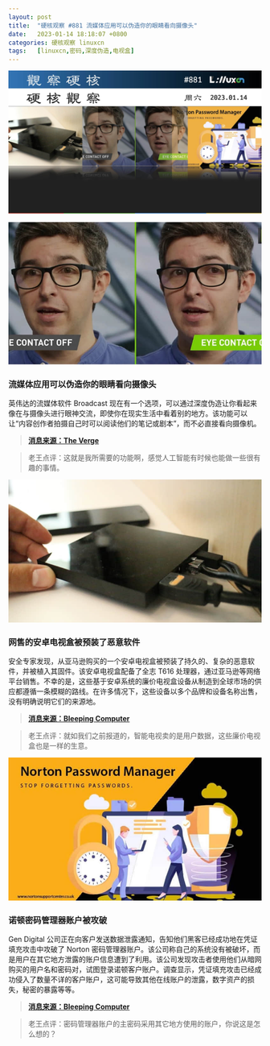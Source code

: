 ```yaml
---
layout: post
title:	"硬核观察 #881 流媒体应用可以伪造你的眼睛看向摄像头"
date:	2023-01-14 18:18:07 +0800 
categories:	硬核观察 linuxcn 
tags:	[linuxcn,密码,深度伪造,电视盒]
---
```



![](/Asserts/Images/album/202301/14/181715iww7clecngsnz7sf.jpg)


![](/Asserts/Images/album/202301/14/181723nbbbd767le7f6cht.jpg)


### 流媒体应用可以伪造你的眼睛看向摄像头


英伟达的流媒体软件 Broadcast 现在有一个选项，可以通过深度伪造让你看起来像在与摄像头进行眼神交流，即使你在现实生活中看着别的地方。该功能可以让“内容创作者拍摄自己时可以阅读他们的笔记或剧本”，而不必直接看向摄像机。



> 
> **[消息来源：The Verge](https://www.theverge.com/2023/1/12/23552606/nvidia-broadcast-1-4-eye-contact-ai-generation-webcam)**
> 
> 
> 



> 
> 老王点评：这就是我所需要的功能啊，感觉人工智能有时候也能做一些很有趣的事情。
> 
> 
> 


![](/Asserts/Images/album/202301/14/181741s11mcy8wbnyp1rcz.jpg)


### 网售的安卓电视盒被预装了恶意软件


安全专家发现，从亚马逊购买的一个安卓电视盒被预装了持久的、复杂的恶意软件，并被植入其固件。该安卓电视盒配备了全志 T616 处理器，通过亚马逊等网络平台销售。不幸的是，这些基于安卓系统的廉价电视盒设备从制造到全球市场的供应都遵循一条模糊的路线。在许多情况下，这些设备以多个品牌和设备名称出售，没有明确说明它们的来源地。



> 
> **[消息来源：Bleeping Computer](https://www.bleepingcomputer.com/news/security/android-tv-box-on-amazon-came-pre-installed-with-malware/)**
> 
> 
> 



> 
> 老王点评：就如我们之前报道的，智能电视卖的是用户数据，这些廉价电视盒也是一样的生意。
> 
> 
> 


![](/Asserts/Images/album/202301/14/181748bkjjkfcdxccc800l.jpg)


### 诺顿密码管理器账户被攻破


Gen Digital 公司正在向客户发送数据泄露通知，告知他们黑客已经成功地在凭证填充攻击中攻破了 Norton 密码管理器账户。该公司称自己的系统没有被破坏，而是用户在其它地方泄露的账户信息遭到了利用。该公司发现攻击者使用他们从暗网购买的用户名和密码对，试图登录诺顿客户账户。调查显示，凭证填充攻击已经成功侵入了数量不详的客户账户，这可能导致其他在线账户的泄露，数字资产的损失，秘密的暴露等等。



> 
> **[消息来源：Bleeping Computer](https://www.bleepingcomputer.com/news/security/nortonlifelock-warns-that-hackers-breached-password-manager-accounts/)**
> 
> 
> 



> 
> 老王点评：密码管理器账户的主密码采用其它地方使用的账户，你说这是怎么想的？
> 
> 
>
